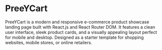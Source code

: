 # PreeYCart
PreeYCart is a modern and responsive e-commerce product showcase landing page built with React.js and React Router DOM. It features a clean user interface, sleek product cards, and a visually appealing layout perfect for mobile and desktop. Designed as a starter template for shopping websites, mobile stores, or online retailers.
